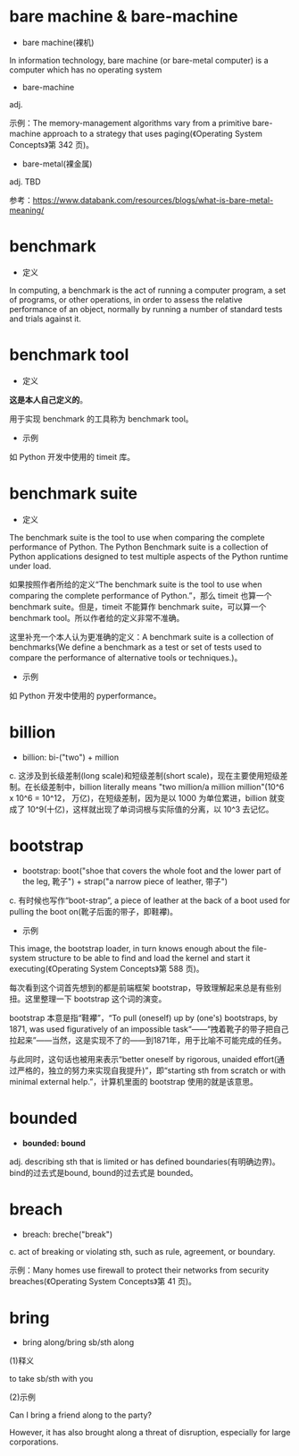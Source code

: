 # bare machine & bare-machine

- bare machine(裸机)

In information technology, bare machine (or bare-metal computer) is a computer which has no operating system

- bare-machine

adj. 

示例：The memory-management algorithms vary from a primitive bare-machine approach to a strategy that uses paging(《Operating System Concepts》第 342 页)。

- bare-metal(裸金属)

adj. TBD

参考：https://www.databank.com/resources/blogs/what-is-bare-metal-meaning/

# benchmark

- 定义 

In computing, a benchmark is the act of running a computer program, a set of programs, or other operations, in order to assess the relative performance of an object, normally by running a number of standard tests and trials against it.

# benchmark tool

- 定义

**这是本人自己定义的**。

用于实现 benchmark 的工具称为 benchmark tool。

- 示例

如 Python 开发中使用的 timeit 库。

# benchmark suite

- 定义

The benchmark suite is the tool to use when comparing the complete performance of Python. The Python Benchmark suite is a collection of Python applications designed to test multiple aspects of the Python runtime under load.

如果按照作者所给的定义“The benchmark suite is the tool to use when comparing the complete performance of Python.”，那么 timeit 也算一个 benchmark suite。但是，timeit 不能算作 benchmark suite，可以算一个 benchmark tool。所以作者给的定义非常不准确。

这里补充一个本人认为更准确的定义：A benchmark suite is a collection of benchmarks(We define a benchmark as a test or set of tests used to compare the performance of alternative tools or techniques.)。

- 示例

如 Python 开发中使用的 pyperformance。

# billion

- billion: bi-("two") + million

c. 这涉及到长级差制(long scale)和短级差制(short scale)，现在主要使用短级差制。在长级差制中，billion literally means "two million/a million million"(10^6 x 10^6 = 10^12， 万亿)，在短级差制，因为是以 1000 为单位累进，billion 就变成了 10^9(十亿)，这样就出现了单词词根与实际值的分离，以 10^3 去记忆。

# bootstrap

- bootstrap: boot("shoe that covers the whole foot and the lower part of the leg, 靴子") + strap("a narrow piece of leather, 带子")

c. 有时候也写作“boot-strap”, a piece of leather at the back of a boot used for pulling the boot on(靴子后面的带子，即鞋襻)。

- 示例

This image, the bootstrap loader, in turn knows enough about the file-system structure to be able to find and load the kernel and start it executing(《Operating System Concepts》第 588 页)。

每次看到这个词首先想到的都是前端框架 bootstrap，导致理解起来总是有些别扭。这里整理一下 bootstrap 这个词的演变。

bootstrap 本意是指“鞋襻”，“To pull (oneself) up by (one's) bootstraps, by 1871, was used figuratively of an impossible task“——“拽着靴子的带子把自己拉起来”——当然，这是实现不了的——到1871年，用于比喻不可能完成的任务。

与此同时，这句话也被用来表示“better oneself by rigorous, unaided effort(通过严格的，独立的努力来实现自我提升)”，即“starting sth from scratch or with minimal external help.”，计算机里面的 bootstrap 使用的就是该意思。

# bounded

- **bounded: bound**

adj. describing sth that is limited or has defined boundaries(有明确边界)。bind的过去式是bound, bound的过去式是 bounded。

# breach

- breach: breche("break")

c. act of breaking or violating sth, such as rule, agreement, or boundary.

示例：Many homes use firewall to protect their networks from security breaches(《Operating System Concepts》第 41 页)。

# bring

- bring along/bring sb/sth along

(1)释义

to take sb/sth with you

(2)示例

Can I bring a friend along to the party?

However, it has also brought along a threat of disruption, especially for large corporations. 